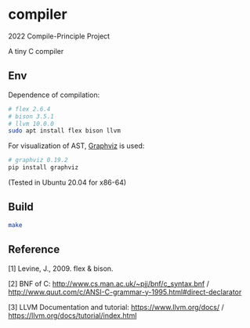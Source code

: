 # compiler
2022 Compile-Principle Project

A tiny C compiler
## Env
Dependence of compilation:
```bash
# flex 2.6.4
# bison 3.5.1
# llvm 10.0.0
sudo apt install flex bison llvm
```
For visualization of AST, [Graphviz](https://graphviz.org/) is used:
```bash
# graphviz 0.19.2
pip install graphviz
```
(Tested in Ubuntu 20.04 for x86-64)
## Build
```bash
make
```
## Reference
[1] Levine, J., 2009. flex & bison.

[2] BNF of C: http://www.cs.man.ac.uk/~pjj/bnf/c_syntax.bnf / http://www.quut.com/c/ANSI-C-grammar-y-1995.html#direct-declarator

[3] LLVM Documentation and tutorial: https://www.llvm.org/docs/ / https://llvm.org/docs/tutorial/index.html